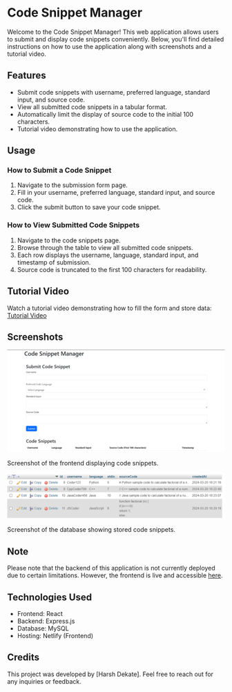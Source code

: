 # Code Snippet Manager

Welcome to the Code Snippet Manager! This web application allows users to submit and display code snippets conveniently. Below, you'll find detailed instructions on how to use the application along with screenshots and a tutorial video.

## Features

- Submit code snippets with username, preferred language, standard input, and source code.
- View all submitted code snippets in a tabular format.
- Automatically limit the display of source code to the initial 100 characters.
- Tutorial video demonstrating how to use the application.

## Usage

### How to Submit a Code Snippet

1. Navigate to the submission form page.
2. Fill in your username, preferred language, standard input, and source code.
3. Click the submit button to save your code snippet.

### How to View Submitted Code Snippets

1. Navigate to the code snippets page.
2. Browse through the table to view all submitted code snippets.
3. Each row displays the username, language, standard input, and timestamp of submission.
4. Source code is truncated to the first 100 characters for readability.

## Tutorial Video

Watch a tutorial video demonstrating how to fill the form and store data: [Tutorial Video](data/videodata.mp4)

## Screenshots

![Frontend Screenshot](data/code.png)

Screenshot of the frontend displaying code snippets.

![Database Screenshot](data/data.png)

Screenshot of the database showing stored code snippets.

## Note

Please note that the backend of this application is not currently deployed due to certain limitations. However, the frontend is live and accessible [here](https://ornate-churros-7ed3f1.netlify.app/).

## Technologies Used

- Frontend: React
- Backend: Express.js
- Database: MySQL
- Hosting: Netlify (Frontend)

## Credits

This project was developed by [Harsh Dekate]. Feel free to reach out for any inquiries or feedback.

